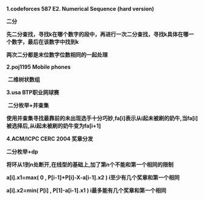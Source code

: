 **1.codeforces 587 E2. Numerical Sequence (hard version)**

   **二分**

  **先二分查找，寻找k在哪个数字的段中，再进行一次二分查找，寻找k具体在哪一个数字，最后在该数字中找到k**

**两次二分都是末位数字位数相同的一起处理**

**2.poj1195 Mobile phones**

​    **二维树状数组**

**3.usa BTP职业网球赛** 

​    **二分枚举+并查集**

​    **使用并查集寻找最靠前的未出现选手十分巧妙,fa[i]表示从i起未被刷的奶牛,当fa[i]被选择后,从i起未被刷的奶牛变为fa[i+1]**

**4.ACM/ICPC CERC 2004 奖章分发**

   **二分枚举+dp**

   **将环从1到n处断开,在线型的基础上,加了第n个不能和第一个相同的限制**

   **a[i].x1=max( 0 , P[i-1]+P[i]-X-a[i-1].x2 ) i至少有几个奖章和第一个相同**

**a[i].x2=min( P[i] , P[1]-a[i-1].x1 )  i最多能有几个奖章和第一个相同**

